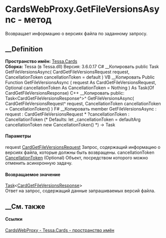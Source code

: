 # CardsWebProxy.GetFileVersionsAsync - метод
Возвращает информацию о версиях файла по заданному запросу.
##  __Definition
 **Пространство имён:** [Tessa.Cards](N_Tessa_Cards.htm)  
 **Сборка:** Tessa (в Tessa.dll) Версия: 3.6.0.17
C# __Копировать
     public Task<CardGetFileVersionsResponse> GetFileVersionsAsync(
    	CardGetFileVersionsRequest request,
    	CancellationToken cancellationToken = default
    )
VB __Копировать
     Public Function GetFileVersionsAsync ( 
    	request As CardGetFileVersionsRequest,
    	Optional cancellationToken As CancellationToken = Nothing
    ) As Task(Of CardGetFileVersionsResponse)
C++ __Копировать
     public:
    Task<CardGetFileVersionsResponse^>^ GetFileVersionsAsync(
    	CardGetFileVersionsRequest^ request, 
    	CancellationToken cancellationToken = CancellationToken()
    )
F# __Копировать
     member GetFileVersionsAsync : 
            request : CardGetFileVersionsRequest * 
            ?cancellationToken : CancellationToken 
    (* Defaults:
            let _cancellationToken = defaultArg cancellationToken new CancellationToken()
    *)
    -> Task<CardGetFileVersionsResponse> 
#### Параметры
request
[CardGetFileVersionsRequest](T_Tessa_Cards_CardGetFileVersionsRequest.htm)
    Запрос, содержащий информацию о версиях файла, которые должны быть возвращены.
cancellationToken
[CancellationToken](https://learn.microsoft.com/dotnet/api/system.threading.cancellationtoken)
(Optional)
    Объект, посредством которого можно отменить асинхронную задачу.
#### Возвращаемое значение
[Task](https://learn.microsoft.com/dotnet/api/system.threading.tasks.task-1)<[CardGetFileVersionsResponse](T_Tessa_Cards_CardGetFileVersionsResponse.htm)>  
Ответ на запрос, содержащий данные запрашиваемых версий файла.
##  __См. также
#### Ссылки
[CardsWebProxy - ](T_Tessa_Cards_CardsWebProxy.htm)
[Tessa.Cards - пространство имён](N_Tessa_Cards.htm)
